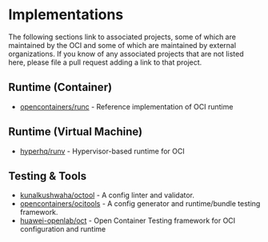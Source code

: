 # Implementations

The following sections link to associated projects, some of which are maintained by the OCI and some of which are maintained by external organizations.
If you know of any associated projects that are not listed here, please file a pull request adding a link to that project.

## Runtime (Container)

* [opencontainers/runc](https://github.com/opencontainers/runc) - Reference implementation of OCI runtime

## Runtime (Virtual Machine)

* [hyperhq/runv](https://github.com/hyperhq/runv) - Hypervisor-based runtime for OCI

## Testing & Tools

* [kunalkushwaha/octool](https://github.com/kunalkushwaha/octool) - A config linter and validator.
* [opencontainers/ocitools](https://github.com/opencontainers/ocitools) - A config generator and runtime/bundle testing framework.
* [huawei-openlab/oct](https://github.com/huawei-openlab/oct) - Open Container Testing framework for OCI configuration and runtime
